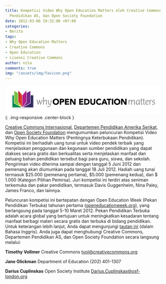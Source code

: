 ```yaml
---
title: Kompetisi Video Why Open Education Matters oleh Creative Commons, Departemen
  Pendidikan AS, dan Open Society Foundation
date: 2012-03-06 19:32:00 +07:00
categories:
- Berita
tags:
- Why Open Education Matters
- Creative Commons
- Open Education
- Lisensi Creative Commons
author: nita
comments: true
img: "/assets/img/favicon.png"
---
```


![OER-Video-newsletter-banner.png](/uploads/OER-Video-newsletter-banner.png){: .img-responsive .center-block }

[Creative Commons Internasional](creativecommons.org), [Departemen Pendidikan Amerika Serikat](http://ed.gov), dan [Open Society Foundation](http://soros.org) mengumumkan peluncuran Kompetisi Video Why Open Education Matters (Pentingnya Keterbukaan Pendidikan). Kompetisi ini berhadiah uang tunai untuk video pendek terbaik yang menjelaskan penggunaan dan kegunaan sumber pendidikan yang dapat diakses secara gratis dan berkualitas serta menjelaskan manfaat dan peluang bahan pendidikan tersebut bagi para guru, siswa, dan sekolah. Pengiriman video diterima sampai dengan tanggal 5 Juni 2012 dan pemenang akan diumumkan pada tanggal 18 Juli 2012. Hadiah uang tunai termasuk $25.000 (pemenang pertama), $5.000 (pemenang kedua), dan $ 1.000 (Kategori Pilihan Pemirsa). Juri kompetisi ini terdiri atas seniman terkemuka dan pakar pendidikan, termasuk Davis Guggenheim, Nina Paley, James Franco, dan lainnya.

Peluncuran kompetisi ini bertepatan dengan Open Education Week (Pekan Pendidikan Terbuka) tahunan pertama ([openeducationweek.org](http://openeducationweek.org)), yang berlangsung pada tanggal 5-10 Maret 2012. Pekan Pendidikan Terbuka adalah acara global yang bertujuan untuk meningkatkan kesadaran tentang manfaat berbagi materi secara gratis dan terbuka di bidang pendidikan. Untuk keterangan lebih lanjut, Anda dapat mengunjungi [tautan ini](http://creativecommons.org/weblog/entry/31615?utm_campaign=newsletter_1203&utm_medium=blog&utm_source=newsletter) (dalam Bahasa Inggris). Anda juga dapat menghubungi Creative Commons, Departemen Pendidikan AS, dan Open Society Foundation secara langsung melalui:

**Timothy Vollmer**
Creative Commons
tvol@creativecommons.org

**Jane Glickman**
Department of Education
(202) 401-1307

**Darius Cuplinskas**
Open Society Institute
Darius.Cuplinskas@osf-london.org
